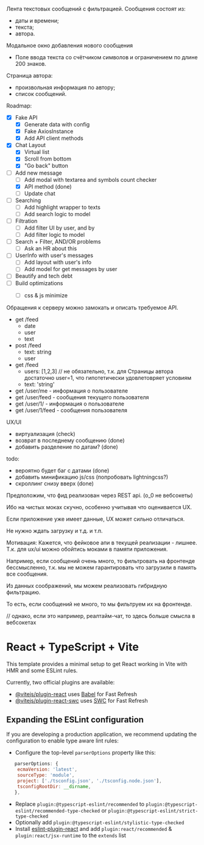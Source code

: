Лента текстовых сообщений с фильтрацией.
Сообщения состоят из:
- даты и времени;
- текста;
- автора.

Модальное окно добавления нового сообщения
- Поле ввода текста со счётчиком символов и ограничением по длине 200 знаков.

Страница автора:
- произвольная информация по автору;
- список сообщений.

Roadmap:
- [x] Fake API 
  - [x] Generate data with config
  - [x] Fake AxiosInstance
  - [x] Add API client methods
- [x] Chat Layout
  - [x] Virtual list
  - [x] Scroll from bottom
  - [x] "Go back" button
- [ ] Add new message
  - [ ] Add modal with textarea and symbols count checker 
  - [x] API method (done)
  - [ ] Update chat
- [ ] Searching
  - [ ] Add highlight wrapper to texts 
  - [ ] Add search logic to model
- [ ] Filtration
  - [ ] Add filter UI by user, and by 
  - [ ] Add filter logic to model
- [ ] Search + Filter, AND/OR problems
  - [ ] Ask an HR about this
- [ ] UserInfo with user's messages
  - [ ] Add layout with user's info
  - [ ] Add model for get messages by user
- [ ] Beautify and tech debt
- [ ] Build optimizations
  - [ ] css & js minimize


Обращения к серверу можно замокать и описать требуемое API.
- get /feed
    - date
    - user
    - text
- post /feed
    - text: string
    - user
- get /feed
    - users: [1,2,3] // не обязательно, т.к. для Страницы автора достаточно user=1, что гипотетически удовлетовряет условиям
    - text: 'string'
- get /user/me - информация о пользователе
- get /user/feed - сообщения текущего пользователя
- get /user/1/ - информация о пользователе
- get /user/1/feed - сообщения пользователя

UX/UI
- виртуализация (check)
- возврат в последнему сообщению (done)
- добавить разделение по датам? (done)

todo:
- вероятно будет баг с датами (done)
- добавить минификацию js/css (попробовать lightningcss?)
- скроллинг снизу вверх (done)


Предположим, что фид реализован через REST api. (о_0 не вебсокеты)

Ибо на чистых моках скучно, особенно учитывая что оценивается UX.

Если приложение уже имеет данные, UX может сильно отличаться.

Не нужно ждать загрузку и т.д. и т.п.


Мотивация:
Кажется, что фейковое апи в текущей реализации - лишнее.
Т.к. для ux/ui можно обойтись моками в памяти приложения.

Например, если сообщений очень много, то фильтровать на фронтенде бессмысленно,
т.к. мы не можем гарантировать что загрузили в память все сообщения.

Из данных соображений, мы можем реализовать гибридную фильтрацию.

То есть, если сообщений не много, то мы фильтруем их на фронтенде.

// однако, если это например, реалтайм-чат, то здесь больше смысла в вебсокетах


# React + TypeScript + Vite

This template provides a minimal setup to get React working in Vite with HMR and some ESLint rules.

Currently, two official plugins are available:

- [@vitejs/plugin-react](https://github.com/vitejs/vite-plugin-react/blob/main/packages/plugin-react/README.md) uses [Babel](https://babeljs.io/) for Fast Refresh
- [@vitejs/plugin-react-swc](https://github.com/vitejs/vite-plugin-react-swc) uses [SWC](https://swc.rs/) for Fast Refresh

## Expanding the ESLint configuration

If you are developing a production application, we recommend updating the configuration to enable type aware lint rules:

- Configure the top-level `parserOptions` property like this:

```js
   parserOptions: {
    ecmaVersion: 'latest',
    sourceType: 'module',
    project: ['./tsconfig.json', './tsconfig.node.json'],
    tsconfigRootDir: __dirname,
   },
```

- Replace `plugin:@typescript-eslint/recommended` to `plugin:@typescript-eslint/recommended-type-checked` or `plugin:@typescript-eslint/strict-type-checked`
- Optionally add `plugin:@typescript-eslint/stylistic-type-checked`
- Install [eslint-plugin-react](https://github.com/jsx-eslint/eslint-plugin-react) and add `plugin:react/recommended` & `plugin:react/jsx-runtime` to the `extends` list
